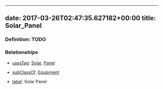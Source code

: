 
---
date: 2017-03-26T02:47:35.627182+00:00
title: Solar_Panel
---
### Definition: TODO

### Relationships

* [usesTag](https://brickschema.org/schema/1.0/BrickFrame#usesTag): [Solar](https://brickschema.org/schema/1.0/BrickTag#Solar), [Panel](https://brickschema.org/schema/1.0/BrickTag#Panel)

* [subClassOf](http://www.w3.org/2000/01/rdf-schema#subClassOf): [Equipment](https://brickschema.org/schema/1.0/Brick#Equipment)

* [label](http://www.w3.org/2000/01/rdf-schema#label): Solar Panel
